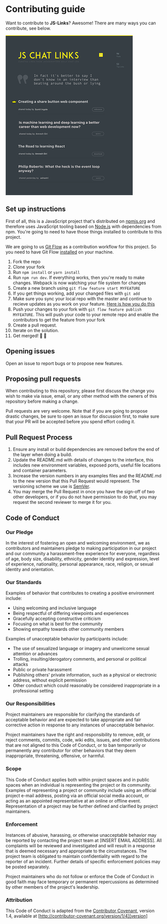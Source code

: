 # Contributing guide
Want to contribute to **JS-Links**? Awesome!
There are many ways you can contribute, see below.

![Landing Page](/screenshots/landing-smaller.png?raw=true "JS Links Landing Page")

## Set up instructions

First of all, this is a JavaScript project that's distributed on [npmjs.org](https://npmjs.org) and
therefore uses JavaScript tooling based on [Node.js](https://nodejs.org/) with dependencies from npm.
You're going to need to have those things installed to contribute to this project.

We are going to us [Git Flow](https://danielkummer.github.io/git-flow-cheatsheet/) as a contribution workflow for this project. So you need to have Git Flow [installed](https://danielkummer.github.io/git-flow-cheatsheet/) on your machine.

1. Fork the repo
2. Clone your fork
3. Run `npm install` or `yarn install`
4. Run `npm run dev`. If everything works, then you're ready to make changes. Webpack is now watching your file system for changes
5. Create a new branch using `git flow feature start MYFEATURE`
6. If you get things working, add your changed files with `git add`
7. Make sure you sync your local repo with the master and continue to recieve updates as you work on your feature. [Here is how you do this](https://egghead.io/lessons/javascript-how-to-fork-and-clone-a-github-repository)
8. Push your changes to your fork with `git flow feature publish MYFEATURE`. This will push your code to your remote repo and enable the contributors to get the feature from your fork
9. Create a pull request.
10. Iterate on the solution.
11. Get merged! 🎉 🎊


## Opening issues
Open an issue to report bugs or to propose new features.

## Proposing pull requests

When contributing to this repository, please first discuss the change you wish to make via issue,
email, or any other method with the owners of this repository before making a change.

Pull requests are very welcome. Note that if you are going to propose drastic changes, be sure to open an issue for discussion first, to make sure that your PR will be accepted before you spend effort coding it.

## Pull Request Process

1. Ensure any install or build dependencies are removed before the end of the layer when doing a 
   build.
2. Update the README.md with details of changes to the interface, this includes new environment 
   variables, exposed ports, useful file locations and container parameters.
3. Increase the version numbers in any examples files and the README.md to the new version that this
   Pull Request would represent. The versioning scheme we use is [SemVer](http://semver.org/).
4. You may merge the Pull Request in once you have the sign-off of two other developers, or if you 
   do not have permission to do that, you may request the second reviewer to merge it for you.

## Code of Conduct

### Our Pledge

In the interest of fostering an open and welcoming environment, we as
contributors and maintainers pledge to making participation in our project and
our community a harassment-free experience for everyone, regardless of age, body
size, disability, ethnicity, gender identity and expression, level of experience,
nationality, personal appearance, race, religion, or sexual identity and
orientation.

### Our Standards

Examples of behavior that contributes to creating a positive environment
include:

* Using welcoming and inclusive language
* Being respectful of differing viewpoints and experiences
* Gracefully accepting constructive criticism
* Focusing on what is best for the community
* Showing empathy towards other community members

Examples of unacceptable behavior by participants include:

* The use of sexualized language or imagery and unwelcome sexual attention or
advances
* Trolling, insulting/derogatory comments, and personal or political attacks
* Public or private harassment
* Publishing others' private information, such as a physical or electronic
  address, without explicit permission
* Other conduct which could reasonably be considered inappropriate in a
  professional setting

### Our Responsibilities

Project maintainers are responsible for clarifying the standards of acceptable
behavior and are expected to take appropriate and fair corrective action in
response to any instances of unacceptable behavior.

Project maintainers have the right and responsibility to remove, edit, or
reject comments, commits, code, wiki edits, issues, and other contributions
that are not aligned to this Code of Conduct, or to ban temporarily or
permanently any contributor for other behaviors that they deem inappropriate,
threatening, offensive, or harmful.

### Scope

This Code of Conduct applies both within project spaces and in public spaces
when an individual is representing the project or its community. Examples of
representing a project or community include using an official project e-mail
address, posting via an official social media account, or acting as an appointed
representative at an online or offline event. Representation of a project may be
further defined and clarified by project maintainers.

### Enforcement

Instances of abusive, harassing, or otherwise unacceptable behavior may be
reported by contacting the project team at [INSERT EMAIL ADDRESS]. All
complaints will be reviewed and investigated and will result in a response that
is deemed necessary and appropriate to the circumstances. The project team is
obligated to maintain confidentiality with regard to the reporter of an incident.
Further details of specific enforcement policies may be posted separately.

Project maintainers who do not follow or enforce the Code of Conduct in good
faith may face temporary or permanent repercussions as determined by other
members of the project's leadership.

### Attribution

This Code of Conduct is adapted from the [Contributor Covenant][homepage], version 1.4,
available at [http://contributor-covenant.org/version/1/4][version]

[homepage]: http://contributor-covenant.org
[version]: http://contributor-covenant.org/version/1/4/

